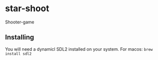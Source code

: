 # star-shoot
Shooter-game

## Installing
You will need a dynamicl SDL2 installed on your system. For macos: `brew install sdl2`
